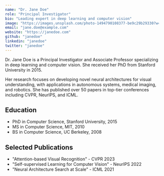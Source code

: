 ```yaml
---
name: "Dr. Jane Doe"
role: "Principal Investigator"
bio: "Leading expert in deep learning and computer vision"
image: "https://images.unsplash.com/photo-1494790108377-be9c29b29330?w=400&q=80"
email: "jane.doe@example.com"
website: "https://janedoe.com"
github: "janedoe"
linkedin: "janedoe"
twitter: "janedoe"
---
```


Dr. Jane Doe is a Principal Investigator and Associate Professor specializing in deep learning and computer vision. She received her PhD from Stanford University in 2015.

Her research focuses on developing novel neural architectures for visual understanding, with applications in autonomous systems, medical imaging, and robotics. She has published over 50 papers in top-tier conferences including CVPR, NeurIPS, and ICML.

## Education

- PhD in Computer Science, Stanford University, 2015
- MS in Computer Science, MIT, 2010
- BS in Computer Science, UC Berkeley, 2008

## Selected Publications

- "Attention-based Visual Recognition" - CVPR 2023
- "Self-supervised Learning for Computer Vision" - NeurIPS 2022
- "Neural Architecture Search at Scale" - ICML 2021
